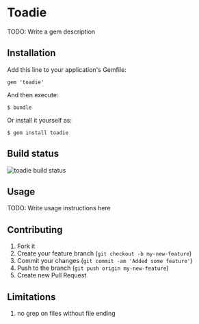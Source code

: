 # Toadie

TODO: Write a gem description

## Installation

Add this line to your application's Gemfile:

    gem 'toadie'

And then execute:

    $ bundle

Or install it yourself as:

    $ gem install toadie

## Build status

![toadie build status][1]

 [1]:http://travis-ci.org/xijo/toadie.png

## Usage

TODO: Write usage instructions here

## Contributing

1. Fork it
2. Create your feature branch (`git checkout -b my-new-feature`)
3. Commit your changes (`git commit -am 'Added some feature'`)
4. Push to the branch (`git push origin my-new-feature`)
5. Create new Pull Request


## Limitations

1. no grep on files without file ending